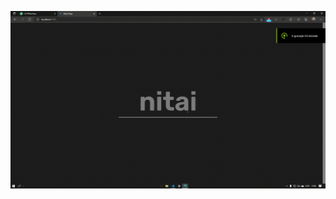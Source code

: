 ![enter image description here](https://github.com/viniciusmarquezaninelo/typing/blob/master/gif.gif?raw=true)

